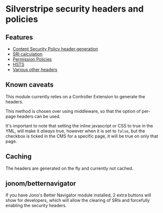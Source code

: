 # Silverstripe security headers and policies

## Features

- [Content Security Policy header generation](02_CSP_Headers.md)
- [SRI calculation](03_SRI.md)
- [Permission Policies](04_PermissionPolicies.md)
- [HSTS](05_HSTS.md)
- [Various other headers](06_Other.md)

## Known caveats

This module currently relies on a Controller Extension to generate the headers.

This method is chosen over using middleware, so that the option of per-page headers can be used.

It's important to note that setting the inline javascript or CSS to true in the YML, will make it _always_ true,
however when it is set to `false`, but the checkbox is ticked in the CMS for a specific page, it will be true
on only that page.

## Caching

The headers are generated on the fly and currently not cached.

## jonom/betternavigator

If you have Jono's Better Navigator module installed, 2 extra buttons will show for developers,
which will allow the clearing of SRIs and forcefully enabling the security headers.
